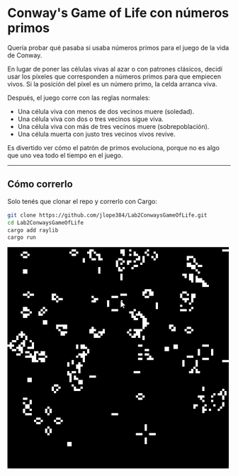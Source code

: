 # Conway's Game of Life con números primos

Quería probar qué pasaba si usaba números primos para el juego de la vida de Conway.

En lugar de poner las células vivas al azar o con patrones clásicos, decidí usar los píxeles que corresponden a números primos para que empiecen vivos. Si la posición del píxel es un número primo, la celda arranca viva.

Después, el juego corre con las reglas normales:

- Una célula viva con menos de dos vecinos muere (soledad).
- Una célula viva con dos o tres vecinos sigue viva.
- Una célula viva con más de tres vecinos muere (sobrepoblación).
- Una célula muerta con justo tres vecinos vivos revive.

Es divertido ver cómo el patrón de primos evoluciona, porque no es algo que uno vea todo el tiempo en el juego.

---

## Cómo correrlo

Solo tenés que clonar el repo y correrlo con Cargo:

```bash
git clone https://github.com/jlope384/Lab2ConwaysGameOfLife.git
cd Lab2ConwaysGameOfLife
cargo add raylib
cargo run
```

![Gif del juego](lab2.gif)